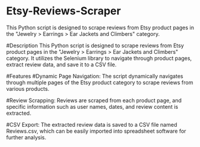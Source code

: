 # Etsy-Reviews-Scraper
This Python script is designed to scrape reviews from Etsy product pages in the "Jewelry > Earrings > Ear Jackets and Climbers" category.

#Description
This Python script is designed to scrape reviews from Etsy product pages in the "Jewelry > Earrings > Ear Jackets and Climbers" category. It utilizes the Selenium library to navigate through product pages, extract review data, and save it to a CSV file.

#Features
#Dynamic Page Navigation: The script dynamically navigates through multiple pages of the Etsy product category to scrape reviews from various products.

#Review Scrapping: Reviews are scraped from each product page, and specific information such as user names, dates, and review content is extracted.

#CSV Export: The extracted review data is saved to a CSV file named Reviews.csv, which can be easily imported into spreadsheet software for further analysis.
